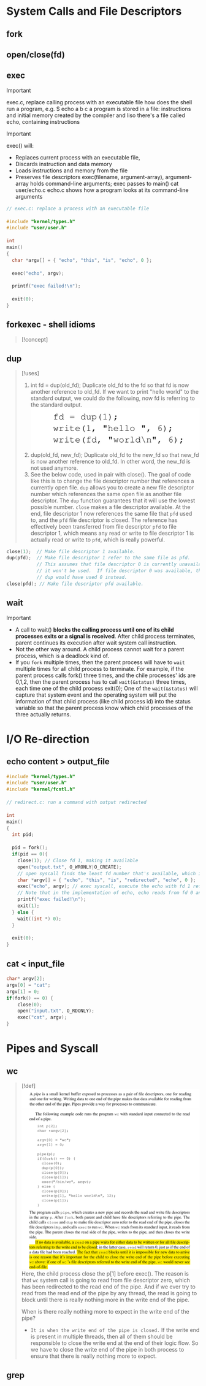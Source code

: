 # System Calls and File Descriptors

## fork



## open/close(fd)





## exec
> [!important]
> exec.c, replace calling process with an executable file
  how does the shell run a program, e.g.
  $ echo a b c
  a program is stored in a file: instructions and initial memory
  created by the compiler and liso there's a file called echo, containing instructions
 

> [!important]
>   exec() will:
>   - Replaces current process with an executable file, 
>   - Discards instruction and data memory 
>   - Loads instructions and memory from the file
>   - Preserves file descriptors exec(filename, argument-array), argument-array holds command-line arguments; exec passes to main()
  cat user/echo.c
  echo.c shows how a program looks at its command-line arguments

```c
// exec.c: replace a process with an executable file

#include "kernel/types.h"
#include "user/user.h"

int
main()
{
  char *argv[] = { "echo", "this", "is", "echo", 0 };

  exec("echo", argv);

  printf("exec failed!\n");

  exit(0);
}
```

## forkexec - shell idioms
> [!concept]
> 



## dup
> [!uses]
> 1. int fd = dup(old_fd); Duplicate old_fd to the fd so that fd is now another reference to old_fd. If we want to print "hello world" to the standard output, we could do the following, now fd is referring to the standard output.
> ![](Operating%20System%20Interfaces.assets/image-20231205193810049.png)
> 2. dup(old_fd, new_fd); Duplicate old_fd to the new_fd so that new_fd is now another reference to old_fd. In other word, the new_fd is not used anymore.
> 3. See the below code, used in pair with close(). The goal of code like this is to change the file descriptor number that references a currently open file. `dup` allows you to create a new file descriptor number which references the same open file as another file descriptor. The `dup` function guarantees that it will use the lowest possible number. `close` makes a file descriptor available. At the end, file descriptor 1 now references the same file that `pfd` used to, and the `pfd` file descriptor is closed. The reference has effectively been transferred from file descriptor `pfd` to file descriptor 1, which means any read or write to file descriptor 1 is actually read or write to `pfd`, which is really powerful.
```c
close(1);  // Make file descriptor 1 available.
dup(pfd);  // Make file descriptor 1 refer to the same file as pfd.
           // This assumes that file descriptor 0 is currently unavailable, so
           // it won't be used.  If file descriptor 0 was available, then
           // dup would have used 0 instead.
close(pfd); // Make file descriptor pfd available.
```



## wait
> [!important]
> - A call to wait() **blocks the calling process until one of its child processes exits or a signal is received**. After child process terminates, parent continues its execution after wait system call instruction.
> - Not the other way around. A child process cannot wait for a parent process, which is a deadlock kind of.
> - If you `fork` multiple times, then the parent process will have to `wait` multiple times for all child process to terminate. For example, if the parent process calls fork() three times, and the chile processes' ids are 0,1,2, then the parent process has to call `wait(&status)` three times, each time one of the child process exit(0); One of the `wait(&status)` will capture that system event and the operating system will put the information of that child process (like child process id) into the status variable so that the parent process know which child processes of the three actually returns.
> 







# I/O Re-direction
## echo content > output_file
```c
#include "kernel/types.h"
#include "user/user.h"
#include "kernel/fcntl.h"

// redirect.c: run a command with output redirected

int
main()
{
  int pid;

  pid = fork();
  if(pid == 0){
    close(1); // Close fd 1, making it available 
    open("output.txt", O_WRONLY|O_CREATE);
	// open syscall finds the least fd number that's available, which is 1 that we have just made available. 
    char *argv[] = { "echo", "this", "is", "redirected", "echo", 0 };
    exec("echo", argv); // exec syscall, execute the echo with fd 1 referring to the output.txt.
    // Note that in the implementation of echo, echo reads from fd 0 and write to fd 1, so with I/O Redirection above, echo is writing to output.txt now.
    printf("exec failed!\n");
    exit(1);
  } else {
    wait((int *) 0);
  }

  exit(0);
}
```



## cat < input_file
```c
char* argv[2];
argv[0] = "cat";
argv[1] = 0;
if(fork() == 0) {
	close(0);
	open("input.txt", O_RDONLY);
	exec("cat", argv);
}
```


# Pipes and Syscall
## wc
> [!def]
> ![](Operating%20System%20Interfaces.assets/image-20231205200219010.png)![](Operating%20System%20Interfaces.assets/image-20231205200233315.png)
> Here, the child process close the p[1] before exec(). The reason is that `wc` system call is going to read from file descriptor zero, which has been redirected to the read end of the pipe. And if we ever try to read from the read end of the pipe by any thread, the read is going to block until there is really nothing more in the write end of the pipe. 
> 
> When is there really nothing more to expect in the write end of the pipe?
> - `It is when the write end of the pipe is closed.` If the write end is present in multiple threads, then all of them should be responsible to close the write end at the end of their logic flow. So we have to close the write end of the pipe in both process to ensure that there is really nothing more to expect.




## grep
